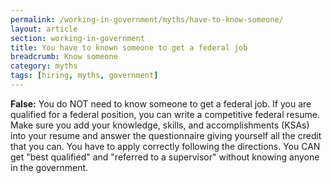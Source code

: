 ```yaml
---
permalink: /working-in-government/myths/have-to-know-someone/
layout: article
section: working-in-government
title: You have to known someone to get a federal job
breadcrumb: Know someone
category: myths
tags: [hiring, myths, government]
---
```


<strong>False:</strong> You do NOT need to know someone to get a federal job. If you are qualified for a federal position, you can write a competitive federal resume. Make sure you add your knowledge, skills, and accomplishments (KSAs) into your resume and answer the questionnaire giving yourself all the credit that you can. You have to apply correctly following the directions. You CAN get "best qualified" and "referred to a supervisor" without knowing anyone in the government.